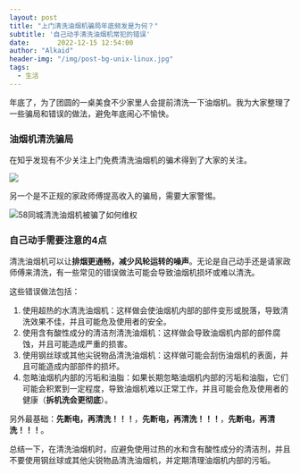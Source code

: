 ```yaml
---
layout: post
title: "上门清洗油烟机骗局年底频发是为何？"
subtitle: '自己动手清洗油烟机常犯的错误'
date:       2022-12-15 12:54:00
author: "Alkaid"
header-img: "/img/post-bg-unix-linux.jpg"
tags:
  - 生活
---
```




年底了，为了团圆的一桌美食不少家里人会提前清洗一下油烟机。我为大家整理了一些骗局和错误的做法，避免年底闹心不愉快。

### 油烟机清洗骗局

在知乎发现有不少关注上门免费清洗油烟机的骗术得到了大家的关注。

![](https://tva1.sinaimg.cn/large/008vxvgGgy1h94esx1q3vj316c08mwgb.jpg)

另一个是不正规的家政师傅提高收入的骗局，需要大家警惕。

![58同城清洗油烟机被骗了如何维权](https://tva1.sinaimg.cn/large/008vxvgGgy1h94euz105bj30u00wmn40.jpg)



### 自己动手需要注意的4点

清洗油烟机可以让**排烟更通畅，减少风轮运转的噪声**。无论是自己动手还是请家政师傅来清洗，有一些常见的错误做法可能会导致油烟机损坏或难以清洗。

这些错误做法包括：

1. 使用超热的水清洗油烟机：这样做会使油烟机内部的部件变形或脱落，导致清洗效果不佳，并且可能危及使用者的安全。
2. 使用含有酸性成分的清洁剂清洗油烟机：这样做会导致油烟机内部的部件腐蚀，并且可能造成严重的损害。
3. 使用钢丝球或其他尖锐物品清洗油烟机：这样做可能会刮伤油烟机的表面，并且可能造成内部部件的损坏。
4. 忽略油烟机内部的污垢和油脂：如果长期忽略油烟机内部的污垢和油脂，它们可能会积累到一定程度，导致油烟机难以正常工作，并且可能会危及使用者的健康（**拆机洗会更彻底**）。

另外最基础：**先断电，再清洗！！！**，**先断电，再清洗！！！**，**先断电，再清洗！！！**。

总结一下，在清洗油烟机时，应避免使用过热的水和含有酸性成分的清洁剂，并且不要使用钢丝球或其他尖锐物品清洗油烟机，并定期清理油烟机内部的污垢。

